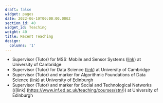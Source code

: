 ```yaml
---
draft: false
widget: pages
date: 2022-06-10T00:00:00.000Z
section_id: 40
widget_id: Teaching
weight: 40
title: Recent Teaching
design:
  columns: '1'
---
```


- Supervisor (Tutor) for MSS: Mobile and Sensor Systems ([link](https://www.cl.cam.ac.uk/teaching/2021/MobSensSys/)) at University of Cambridge
- Supervisor (Tutor) for Data Science ([link](https://www.cl.cam.ac.uk/teaching/2021/DataSci/)) at University of Cambridge
- Supervisor (Tutor) and marker for Algorithmic Foundations of Data Science ([link](http://www.drps.ed.ac.uk/19-20/dpt/cxinfr11156.htm#:~:text=Undergraduate%20Course%3A%20Algorithmic%20Foundations%20of%20Data%20Science%20(INFR11156)&text=The%20course%20aims%20to%20introduce,massive%20datasets%20of%20various%20forms)) at University of Edinburgh
- Supervisor (Tutor) and marker for Social and Technological Networks (([link] (<https://www.inf.ed.ac.uk/teaching/courses/stn/>)) at University of Edinburgh
